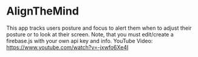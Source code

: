 # AlignTheMind
This app tracks users posture and focus to alert them when to adjust their posture or to look at their screen. Note, that you must edit/create a firebase.js with your own api key and info. 
YouTube Video: https://www.youtube.com/watch?v=-jxwfo6Xe4I
